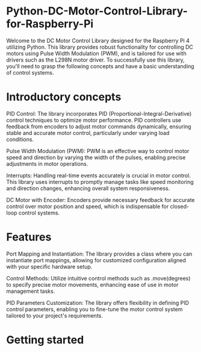 # Python-DC-Motor-Control-Library-for-Raspberry-Pi

Welcome to the DC Motor Control Library designed for the Raspberry Pi 4 utilizing Python. This library provides robust functionality for controlling DC motors using Pulse Width Modulation (PWM), and is tailored for use with drivers such as the L298N motor driver. To successfully use this library, you'll need to grasp the following concepts and have a basic understanding of control systems.

# Introductory concepts

PID Control: The library incorporates PID (Proportional-Integral-Derivative) control techniques to optimize motor performance. PID controllers use feedback from encoders to adjust motor commands dynamically, ensuring stable and accurate motor control, particularly under varying load conditions.

Pulse Width Modulation (PWM): PWM is an effective way to control motor speed and direction by varying the width of the pulses, enabling precise adjustments in motor operations.

Interrupts: Handling real-time events accurately is crucial in motor control. This library uses interrupts to promptly manage tasks like speed monitoring and direction changes, enhancing overall system responsiveness.

DC Motor with Encoder: Encoders provide necessary feedback for accurate control over motor position and speed, which is indispensable for closed-loop control systems.


# Features

Port Mapping and Instantiation: The library provides a class where you can instantiate port mappings, allowing for customized configuration aligned with your specific hardware setup.

Control Methods: Utilize intuitive control methods such as .move(degrees) to specify precise motor movements, enhancing ease of use in motor management tasks.

PID Parameters Customization: The library offers flexibility in defining PID control parameters, enabling you to fine-tune the motor control system tailored to your project's requirements.

# Getting started
